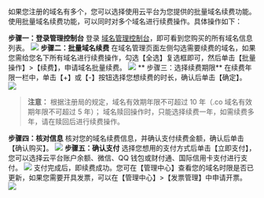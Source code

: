 如果您注册的域名有多个，您可以选择使用云平台为您提供的批量域名续费功能。使用批量域名续费功能，可以同时对多个域名进行续费操作。具体操作如下：

**步骤一：登录管理控制台**
登录 [域名管理控制台](http://console.tce.fsphere.cn/domain/mydomain)，即可看到您购买的所有域名信息列表。
![](http://imgcache.tcecqpoc.fsphere.cn/image/mc.qcloudimg.com/static/img/9911cce56febc8335e0f7c27f4f20212/image.png)
**步骤二：批量域名续费**
在域名管理页面左侧勾选需要续费的域名，如果您需给您名下所有域名进行续费操作，勾选【全选】复选框即可，然后单击【批量操作】>【续费】，申请域名批量续费。
![](http://imgcache.tcecqpoc.fsphere.cn/image/mc.qcloudimg.com/static/img/92c5f0a6054966f625d0fd95857e7d43/image.png)
** 步骤三：选择续费期限**
在续费年限一栏中，单击【+】或【-】按钮选择您想续费的时长，确认后单击【确定】。
![](http://imgcache.tcecqpoc.fsphere.cn/image/mc.qcloudimg.com/static/img/d5422ca7916308a060db61db90a80ece/image.png)
>**注意：**
>根据注册局的规定，域名有效期年限不可超过 10 年（.co 域名有效期年限不可超过 5 年）；
>域名赎回操作时，只能选择续费一年，如需续费多年，请在赎回后进行续费操作。

**步骤四：核对信息**
核对您的域名续费信息，并确认支付续费金额，确认后单击【确认购买】。
![](http://imgcache.tcecqpoc.fsphere.cn/image/mc.qcloudimg.com/static/img/32accca635e6b9d7de2f7bbeca029189/image.png)
 **步骤五：确认支付**
选择您想用的支付方式后单击【立即支付】，您可以选择云平台账户余额、微信、QQ 钱包或财付通、国际信用卡支付进行支付。
![](http://imgcache.tcecqpoc.fsphere.cn/image/mc.qcloudimg.com/static/img/6bc0368892769d8a0c85dd2189eaf489/image.png)
支付完成后，即续费成功。您可在【管理中心】查看您的域名时限是否已更新，如果您需要开具发票，可以在【管理中心】>【发票管理】中申请开票。
![](http://imgcache.tcecqpoc.fsphere.cn/image/mc.qcloudimg.com/static/img/23d58f35fcff683f6501320c41c1a84d/image.png)

